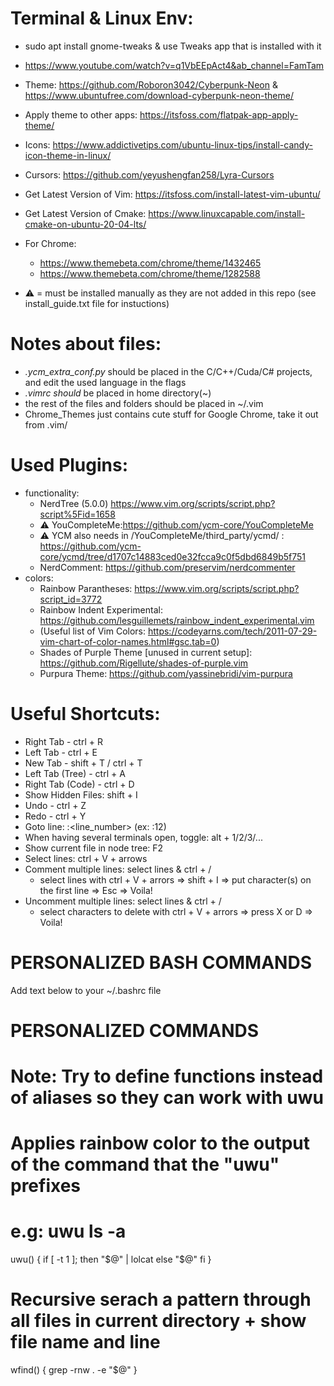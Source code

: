 Terminal & Linux Env:
=====================
- sudo apt install gnome-tweaks & use Tweaks app that is installed with it
- https://www.youtube.com/watch?v=q1VbEEpAct4&ab_channel=FamTam
- Theme: https://github.com/Roboron3042/Cyberpunk-Neon & https://www.ubuntufree.com/download-cyberpunk-neon-theme/
- Apply theme to other apps: https://itsfoss.com/flatpak-app-apply-theme/
- Icons: https://www.addictivetips.com/ubuntu-linux-tips/install-candy-icon-theme-in-linux/
- Cursors: https://github.com/yeyushengfan258/Lyra-Cursors
- Get Latest Version of Vim: https://itsfoss.com/install-latest-vim-ubuntu/
- Get Latest Version of Cmake: https://www.linuxcapable.com/install-cmake-on-ubuntu-20-04-lts/
- For Chrome: 
  - https://www.themebeta.com/chrome/theme/1432465
  - https://www.themebeta.com/chrome/theme/1282588

- ⚠️ = must be installed manually as they are not added in this repo (see install_guide.txt file for instuctions)

Notes about files:
==================
- *.ycm_extra_conf.py* should be placed in the C/C++/Cuda/C# projects, and edit the used language in the flags
- *.vimrc should* be placed in home directory(~)
- the rest of the files and folders should be placed in ~/.vim
- Chrome_Themes just contains cute stuff for Google Chrome, take it out from .vim/

Used Plugins:
=============
- functionality:
  - NerdTree (5.0.0) https://www.vim.org/scripts/script.php?script%5Fid=1658
  - ⚠️ YouCompleteMe:https://github.com/ycm-core/YouCompleteMe
  - ⚠️ YCM also needs in /YouCompleteMe/third_party/ycmd/ : https://github.com/ycm-core/ycmd/tree/d1707c14883ced0e32fcca9c0f5dbd6849b5f751
  - NerdComment: https://github.com/preservim/nerdcommenter
- colors:
  - Rainbow Parantheses: https://www.vim.org/scripts/script.php?script_id=3772
  - Rainbow Indent Experimental: https://github.com/lesguillemets/rainbow_indent_experimental.vim
  - (Useful list of Vim Colors: https://codeyarns.com/tech/2011-07-29-vim-chart-of-color-names.html#gsc.tab=0)
  - Shades of Purple Theme [unused in current setup]: https://github.com/Rigellute/shades-of-purple.vim
  - Purpura Theme: https://github.com/yassinebridi/vim-purpura

Useful Shortcuts:
=================
- Right Tab - ctrl + R
- Left Tab - ctrl + E
- New Tab - shift + T / ctrl + T
- Left Tab (Tree) - ctrl + A
- Right Tab (Code) - ctrl + D
- Show Hidden Files: shift + I
- Undo - ctrl + Z
- Redo - ctrl + Y
- Goto line: :<line_number> (ex: :12)
- When having several terminals open, toggle: alt + 1/2/3/...
- Show current file in node tree: F2
- Select lines: ctrl + V + arrows
- Comment multiple lines: select lines & ctrl + /
  - select lines with ctrl + V + arrors => shift + I => put character(s) on the first line => Esc => Voila!
- Uncomment multiple lines: select lines & ctrl + /
  - select characters to delete with ctrl + V + arrors => press X or D => Voila!


PERSONALIZED BASH COMMANDS
==========================
Add text below to your ~/.bashrc file

# PERSONALIZED COMMANDS

# Note: Try to define functions instead of aliases so they can work with uwu

# Applies rainbow color to the output of the command that the "uwu" prefixes
# e.g: uwu ls -a
uwu() {
	if [ -t 1 ]; then
	"$@" | lolcat
	else
   		"$@"
	fi
}
# Recursive serach a pattern through all files in current directory + show file name and line
wfind() {
	grep -rnw . -e "$@"
}
